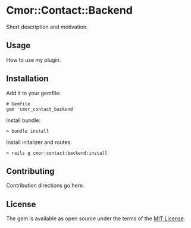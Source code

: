 # Cmor::Contact::Backend
Short description and motivation.

## Usage
How to use my plugin.

## Installation

Add it to your gemfile:

    # Gemfile
    gem 'cmor_contact_backend'

Install bundle:

    > bundle install

Install initalizer and routes:

    > rails g cmor:contact:backend:install

## Contributing
Contribution directions go here.

## License
The gem is available as open source under the terms of the [MIT License](http://opensource.org/licenses/MIT).
